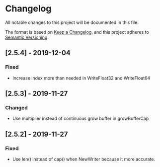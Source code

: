 # Changelog
All notable changes to this project will be documented in this file.

The format is based on [Keep a Changelog](https://keepachangelog.com/en/1.0.0/),
and this project adheres to [Semantic Versioning](https://semver.org/spec/v2.0.0.html).

## [2.5.4] - 2019-12-04
### Fixed
- Increase index more than needed in WriteFloat32 and WriteFloat64

## [2.5.3] - 2019-11-27
### Changed
- Use multiplier instead of continuous grow buffer in growBufferCap

## [2.5.2] - 2019-11-27
### Fixed
- Use len() instead of cap() when NewWriter because it more accurate.

